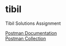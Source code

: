 # tibil
Tibil Solutions Assignment

<a href="https://documenter.getpostman.com/view/6705517/Tzm6mba5">Postman Documentation</a><br/>
<a href="https://www.getpostman.com/collections/8def9619c44c1f221a32">Postman Collection</a>


